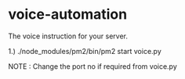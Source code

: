 # voice-automation
The voice instruction for your server.

1.) ./node_modules/pm2/bin/pm2 start voice.py

NOTE : Change the port no if required from voice.py


